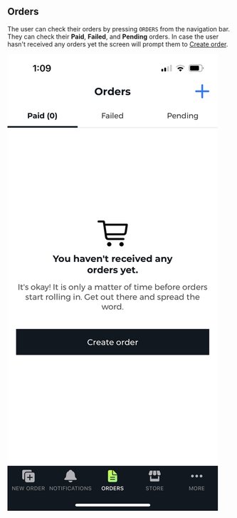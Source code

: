 ## Orders

The user can check their orders by pressing `ORDERS` from the navigation bar. They can check their **Paid**, **Failed**, and **Pending** orders. In case the user hasn't received any orders yet the screen will prompt them to [Create order](./create-order.md).

![Orders Screen](../images/screenshots/orders/01.jpg?raw=true "Orders")